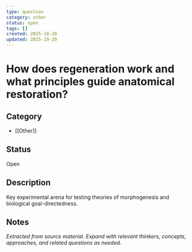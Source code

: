 ```yaml
---
type: question
category: other
status: open
tags: []
created: 2025-10-20
updated: 2025-10-20
---
```


# How does regeneration work and what principles guide anatomical restoration?

## Category

- [[Other]]

## Status

Open

## Description

Key experimental arena for testing theories of morphogenesis and biological goal-directedness.

## Notes

*Extracted from source material. Expand with relevant thinkers, concepts, approaches, and related questions as needed.*
